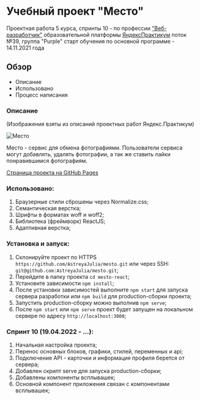 # Учебный проект "Место"

Проектная работа 5 курса, спринты 10 -  по профессии ["Веб-разработчик"](https://practicum.yandex.ru/profile/web/)
образовательной платформы [ЯндексПрактикум](https://practicum.yandex.ru)
поток №39, группа "Purple"
старт обучения по основной программе - 14.11.2021 года

## Обзор

- Описание
- Использовано
- Процесс написания

### Описание

(Изображения взяты из описаний проектных работ Яндекс.Практикум)

<img src="https://pictures.s3.yandex.net/resources/__2020-02-25__12.19.27_1586081326.png" alt="Место"/>

Место - сервис для обмена фотографиями. Пользователи сервиса могут добавлять, удалять фотографии, а так же ставить лайки
понравившимся фотографиям.

[Страница проекта на GitHub Pages](https://)

### Использовано:

1. Браузерные стили сброшены через Normalize.css;
2. Семантическая верстка;
3. Шрифты в форматах woff и woff2;
4. Библиотека (фреймворк) ReactJS;
5. Адаптивная верстка;

### Установка и запуск:

1. Склонируйте проект по HTTPS `https://github.com/AstreyaJulia/mesto.git` или через SSH: `git@github.com:AstreyaJulia/mesto.git`;
2. Перейдите в папку проекта `cd mesto-react`;
3. Установите зависимости `npm install`;
4. После установки зависимостей выполните `npm start` для запуска сервера разработки или `npm build` для production-сборки проекта;
5. Запустить production-сборку можно выполнив `npm serve`;
6. После `npm start` или `npm serve` проект будет запущен на локальном сервере по адресу `http://localhost:3000`;

### Спринт 10 (19.04.2022 - ...):
1. Начальная настройка проекта;
2. Перенос основных блоков, графики, стилей, переменных и api;
3. Подключение API - карточки и информация профиля берется от сервера;
4. Добавлен скрипт serve для запуска production-сборки;
5. Добавлены компоненты всплывашек;
6. Основной компонент приложения связан с компонентами всплывашек;
